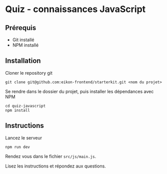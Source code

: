 # Quiz - connaissances JavaScript

## Prérequis

- Git installé
- NPM installé

## Installation

Cloner le repository git

```
git clone git@github.com:eikon-frontend/starterkit.git <nom du projet>
```

Se rendre dans le dossier du projet, puis installer les dépendances avec NPM

```
cd quiz-javascript
npm install
```

## Instructions

Lancez le serveur

```
npm run dev
```

Rendez vous dans le fichier `src/js/main.js`.

Lisez les instructions et répondez aux questions.
